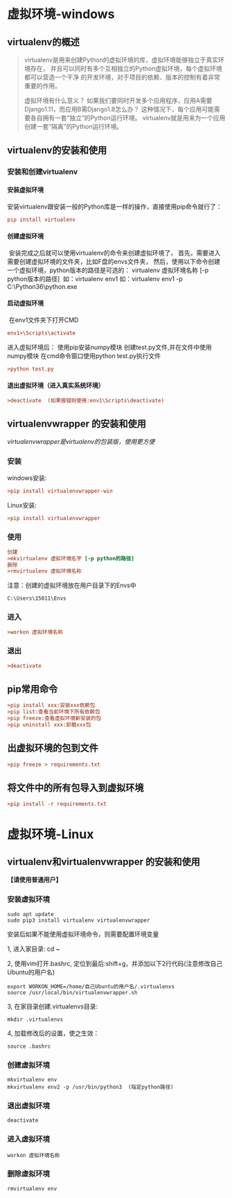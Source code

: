
# 虚拟环境-windows

## virtualenv的概述

> virtualenv是用来创建Python的虚拟环境的库，虚拟环境能够独立于真实环境存在，
> 并且可以同时有多个互相独立的Python虚拟环境，每个虚拟环境都可以营造一个干净
> 的开发环境，对于项目的依赖、版本的控制有着非常重要的作用。
>
> 虚拟环境有什么意义？
> 	如果我们要同时开发多个应用程序，应用A需要Django1.11，而应用B需Django1.8怎么办？
> 	这种情况下，每个应用可能需要各自拥有一套“独立”的Python运行环境。
> 	virtualenv就是用来为一个应用创建一套“隔离”的Python运行环境。



## virtualenv的安装和使用

### 安装和创建virtualenv

#### 安装虚拟环境

​	安装virtualenv跟安装一般的Python库是一样的操作，直接使用pip命令就行了：

```ini
pip install virtualenv
```

#### 创建虚拟环境

​	安装完成之后就可以使用virtualenv的命令来创建虚拟环境了，
​			  首先，需要进入需要创建虚拟环境的文件夹，比如F盘的envs文件夹，
​			  然后，使用以下命令创建一个虚拟环境，python版本的路径是可选的：
​				virtualenv 虚拟环境名称 [-p python版本的路径]
​				如：virtualenv env1 
​				如：virtualenv env1 -p C:\Python36\python.exe

#### 启动虚拟环境

​	在env1文件夹下打开CMD

```ini
env1>\Scripts\activate
```

进入虚拟环境后：
			使用pip安装numpy模块
			创建test.py文件,并在文件中使用numpy模块
			在cmd命令窗口使用python test.py执行文件

```ini
>python test.py
```

#### 退出虚拟环境（进入真实系统环境）

```ini
>deactivate  (如果报错则使用:env1\Scripts\deactivate)
```

## virtualenvwrapper 的安装和使用

*virtualenvwrapper是virtualenv的包装版，使用更方便*

### 安装

windows安装:

```ini
>pip install virtualenvwrapper-win
```

Linux安装:

```ini
>pip install virtualenvwrapper
```

### 使用

```ini
创建
>mkvirtualenv 虚拟环境名字 [-p python的路径]
删除
>rmvirtualenv 虚拟环境名称
```

注意：创建的虚拟环境放在用户目录下的Envs中

```
C:\Users\15011\Envs
```

### 进入

```ini
>workon 虚拟环境名称

```

### 退出

```ini
>deactivate

```



## pip常用命令

```ini
>pip install xxx:安装xxx依赖包
>pip list:查看当前环境下所有依赖包
>pip freeze:查看虚拟环境新安装的包
>pip uninstall xxx:卸载xxx包

```

## 出虚拟环境的包到文件

```ini
>pip freeze > requirements.txt

```

## 将文件中的所有包导入到虚拟环境

```ini
>pip install -r requirements.txt

```



# 虚拟环境-Linux

## virtualenv和virtualenvwrapper 的安装和使用 

**【请使用普通用户】**

### 安装虚拟环境

```shell
sudo apt update
sudo pip3 install virtualenv virtualenvwrapper

```

 安装后如果不能使用虚拟环境命令，则需要配置环境变量                    

1, 进入家目录: cd ~             

2, 使用vim打开.bashrc, 定位到最后:shift+g，并添加以下2行代码(注意修改自己Ubuntu的用户名)                  

```shell
export WORKON_HOME=/home/自己Ubuntu的用户名/.virtualenvs                 
source /usr/local/bin/virtualenvwrapper.sh        

```

3, 在家目录创建.virtualenvs目录: 

```shell
mkdir .virtualenvs      

```

4, 加载修改后的设置，使之生效：

```shell
source .bashrc 

```

### 创建虚拟环境

```shell
mkvirtualenv env             
mkvirtualenv env2 ‐p /usr/bin/python3  (指定python路径) 

```

### 退出虚拟环境

```shell
deactivate

```

### 进入虚拟环境

```shell
workon 虚拟环境名称

```

### 删除虚拟环境

```shell
rmvirtualenv env

```

